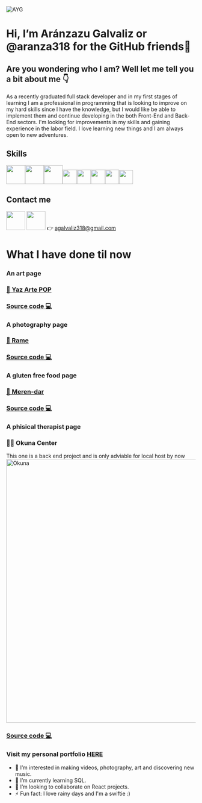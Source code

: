 <img src="https://i.ibb.co/mhvJKmd/AYG.png" alt="AYG" border="0">

# Hi, I’m Aránzazu Galvaliz or @aranza318 for the GitHub friends👋
## Are you wondering who I am? Well let me tell you a bit about me 👇 
As a recently graduated full stack developer and in my first stages of
learning I am a professional in programming that is looking to improve
on my hard skills since I have the knowledge, but I would like be able
to implement them and continue developing in the both Front-End and
Back-End sectors. I'm looking for improvements in my skills and
gaining experience in the labor field. I love learning new things and I
am always open to new adventures.
## Skills
<img src="https://logowik.com/content/uploads/images/492_html5.jpg" width="50px"><img src="https://logowik.com/content/uploads/images/123_css3.jpg" width="50px"><img src="https://logowik.com/content/uploads/images/git6963.jpg" width="50px"><img src="https://i.pinimg.com/736x/98/0b/a0/980ba07956ccfdf81b5060b1795cdcad.jpg"  height="37.5px"><img src="https://res.cloudinary.com/hevo/image/upload/c_scale,w_448,h_358/f_webp,q_auto/v1685810016/hevo-blog-3/MongoDB-sm-logo-500x400-1.gif?_i=AA" height="37.5px"><img src="https://logowik.com/content/uploads/images/nodejs.jpg" height="37.5px"><img src="https://encrypted-tbn0.gstatic.com/images?q=tbn:ANd9GcTc3J91VzfqpnZUK4cTrlDPprA7ncKv_tlDuAJ-8tf6xg&s" height="37.4px"><img src="https://i.pinimg.com/474x/5c/6e/62/5c6e624d2a5aab89cd92ed97102b39c4.jpg" height="37.3px">
## Contact me 
[<img src="https://static.vecteezy.com/system/resources/previews/018/930/587/original/linkedin-logo-linkedin-icon-transparent-free-png.png" width= "50px">](https://www.linkedin.com/in/aranzazu-galvaliz-11bb87266/)
<img src="https://static.vecteezy.com/system/resources/previews/016/716/465/original/gmail-icon-free-png.png" width= "50px">
👉 agalvaliz318@gmail.com
# What I have done til now
### An art page
### [🎨 Yaz Arte POP](https://aranza318.github.io/HTML-CSS-Proyecto-Coder-Galvaliz-Aranzazu.github.io-master/)
### [Source code 💻](https://github.com/aranza318/HTML-CSS-Proyecto-Coder-Galvaliz-Aranzazu.github.io-master)

### A photography page
### [📸 Rame](https://aranza318.github.io/Proyecto-JavaScript-Aranzazu-Galvaliz-master/)
### [Source code 💻](https://github.com/aranza318/Proyecto-JavaScript-Aranzazu-Galvaliz-master)

### A gluten free food page
### [🥯 Meren-dar](https://aesthetic-gecko-7bef4b.netlify.app/)
### [Source code 💻](https://github.com/aranza318/Proyecto-React-Galvaliz-master)

### A phisical therapist page
### 💆‍♀️ Okuna Center
This one is a back end project and is only adviable for local host by now 
<img src="https://i.ibb.co/FbP0BSN/Captura-de-pantalla-2024-02-23-160734.png" alt="Okuna" border="0" width="700px">
### [Source code 💻](https://github.com/aranza318/LocalHostVersion)

### Visit my personal portfolio [HERE](https://aranza-personal-portfolio.netlify.app/)

- 👀 I’m interested in making videos, photography, art and discovering new music.
- 🌱 I’m currently learning SQL.
- 💞️ I’m looking to collaborate on React projects.
- ⚡ Fun fact: I love rainy days and I'm a swiftie :)

<!---
aranza318/aranza318 is a ✨ special ✨ repository because its `README.md` (this file) appears on your GitHub profile.
You can click the Preview link to take a look at your changes.
--->
